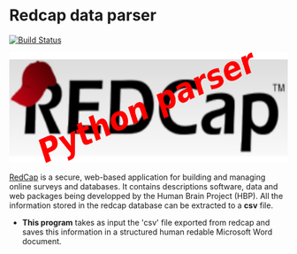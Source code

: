 # Redcap data parser

[![Build Status](https://travis-ci.org/gpldecha/hbp-parser.svg?branch=master)](https://travis-ci.org/gpldecha/hbp-parser)

<img src="docs/redcap_logo.png" width="600" height="200" />

[RedCap](https://lren.chuv.ch/redcap/) is a secure, web-based application for building and managing online surveys and databases.
It contains descriptions software, data and web packages being developped by the Human Brain Project (HBP). All the information stored in the redcap database can be extracted to a **csv** file. 

* **This program** takes as input the 'csv' file exported from redcap and saves this information in a structured human redable Microsoft Word document.


